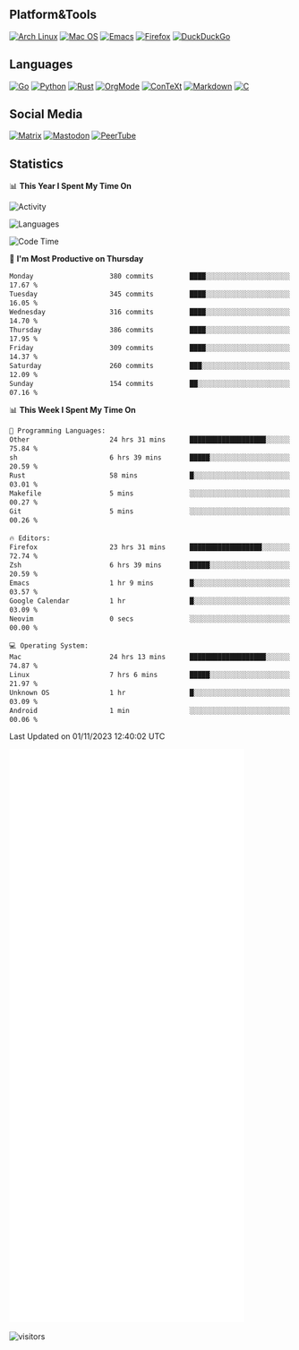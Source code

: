 ## Platform&Tools

[![Arch Linux](https://img.shields.io/badge/ArchLinux-1793D1?logo=arch-linux&logoColor=fff&style=flat-square)](https://archlinux.org/)
[![Mac OS](https://img.shields.io/badge/MacOS-000000?style=flat-square&logo=macos&logoColor=F0F0F0)](https://www.apple.com/macos/)
[![Emacs](https://img.shields.io/badge/Emacs-%237F5AB6.svg?&style=flat-square&logo=gnu-emacs&logoColor=white)](https://www.gnu.org/software/emacs/)
[![Firefox](https://img.shields.io/badge/Firefox-FF7139?style=flat-square&logo=Firefox-Browser&logoColor=white)](https://firefox.com/)
[![DuckDuckGo](https://img.shields.io/badge/DuckDuckGo-DE5833?style=flat-square&logo=DuckDuckGo&logoColor=white)](https://duckduckgo.com/)

## Languages

[![Go](https://img.shields.io/badge/Golang-%2300ADD8.svg?style=flat-square&logo=go&logoColor=white)](https://golang.org/)
[![Python](https://img.shields.io/badge/Python-3670A0?style=flat-square&logo=python&logoColor=ffdd54)](https://www.python.org/)
[![Rust](https://img.shields.io/badge/Rust-%23000000.svg?style=flat-square&logo=rust&logoColor=white)](https://www.rust-lang.org/)
[![OrgMode](https://img.shields.io/badge/OrgMode-%23000000.svg?style=flat-square&logo=org&logoColor=white)](https://orgmode.org/)
[![ConTeXt](https://img.shields.io/badge/ConTeXt-%23008080.svg?style=flat-square&logo=latex&logoColor=white)](https://contextgarden.net/)
[![Markdown](https://img.shields.io/badge/MarkDown-%23000000.svg?style=flat-square&logo=markdown&logoColor=white)](https://daringfireball.net/projects/markdown/)
[![C](https://img.shields.io/badge/C-%2300599C.svg?style=flat-square&logo=c&logoColor=white)](https://www.iso.org/standard/74528.html)

## Social Media
<!--[![Telegram](https://img.shields.io/badge/SteamedFish-2CA5E0?style=social&logo=telegram&logoColor=white)](https://t.me/SteamedFish)-->

[![Matrix](https://img.shields.io/badge/SteamedFish-2CA5E0?style=social&logo=matrix&logoColor=black)](https://matrix.to/#/@i:steamedfish.org)
[![Mastodon](https://img.shields.io/mastodon/follow/109596467238113271?domain=https%3A%2F%2Fmastodon.steamedfish.org%2F&style=social)](https://steamedfish.org/@SteamedFish)
[![PeerTube](https://img.shields.io/badge/PeerTube-23000000.svg?logo=peertube&style=social)](https://peertube.steamedfish.org/)

## Statistics


📊 **This Year I Spent My Time On** 

![Activity](https://wakatime.com/share/@SteamedFish/7529f30a-f1b7-40a4-8d09-e6d855cb7a13.png)

![Languages](https://wakatime.com/share/@SteamedFish/1c5e5366-0e9e-40d8-ac85-d630f61b69c6.svg)

<!--START_SECTION:waka-->
![Code Time](http://img.shields.io/badge/Code%20Time-3%2C030%20hrs%2017%20mins-blue)

📅 **I'm Most Productive on Thursday** 

```text
Monday                   380 commits         ████░░░░░░░░░░░░░░░░░░░░░   17.67 % 
Tuesday                  345 commits         ████░░░░░░░░░░░░░░░░░░░░░   16.05 % 
Wednesday                316 commits         ████░░░░░░░░░░░░░░░░░░░░░   14.70 % 
Thursday                 386 commits         ████░░░░░░░░░░░░░░░░░░░░░   17.95 % 
Friday                   309 commits         ████░░░░░░░░░░░░░░░░░░░░░   14.37 % 
Saturday                 260 commits         ███░░░░░░░░░░░░░░░░░░░░░░   12.09 % 
Sunday                   154 commits         ██░░░░░░░░░░░░░░░░░░░░░░░   07.16 % 
```


📊 **This Week I Spent My Time On** 

```text
💬 Programming Languages: 
Other                    24 hrs 31 mins      ███████████████████░░░░░░   75.84 % 
sh                       6 hrs 39 mins       █████░░░░░░░░░░░░░░░░░░░░   20.59 % 
Rust                     58 mins             █░░░░░░░░░░░░░░░░░░░░░░░░   03.01 % 
Makefile                 5 mins              ░░░░░░░░░░░░░░░░░░░░░░░░░   00.27 % 
Git                      5 mins              ░░░░░░░░░░░░░░░░░░░░░░░░░   00.26 % 

🔥 Editors: 
Firefox                  23 hrs 31 mins      ██████████████████░░░░░░░   72.74 % 
Zsh                      6 hrs 39 mins       █████░░░░░░░░░░░░░░░░░░░░   20.59 % 
Emacs                    1 hr 9 mins         █░░░░░░░░░░░░░░░░░░░░░░░░   03.57 % 
Google Calendar          1 hr                █░░░░░░░░░░░░░░░░░░░░░░░░   03.09 % 
Neovim                   0 secs              ░░░░░░░░░░░░░░░░░░░░░░░░░   00.00 % 

💻 Operating System: 
Mac                      24 hrs 13 mins      ███████████████████░░░░░░   74.87 % 
Linux                    7 hrs 6 mins        █████░░░░░░░░░░░░░░░░░░░░   21.97 % 
Unknown OS               1 hr                █░░░░░░░░░░░░░░░░░░░░░░░░   03.09 % 
Android                  1 min               ░░░░░░░░░░░░░░░░░░░░░░░░░   00.06 % 
```


 Last Updated on 01/11/2023 12:40:02 UTC
<!--END_SECTION:waka-->


![Metrics](https://github.com/SteamedFish/SteamedFish/blob/master/github-metrics.svg)


![visitors](https://visitor-badge.laobi.icu/badge?page_id=SteamedFish.SteamedFish)

